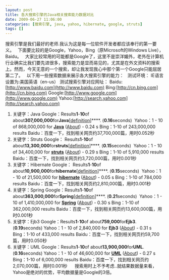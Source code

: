 ```yaml
---
layout: post
title: 各大搜索引擎的Java相关搜索能力数据对比
date: 2009-06-27 11:06:00
categories: [搜索引擎, java, yahoo, hibernate, google, struts]
tags: []
---
```

搜索引擎是我们最好的老师.我认为这是每一位软件开发者都应该奉行的第一要义。
 
下面要比较的是Google，Yahoo，Bing（原Microsoft的Windows Live），Baidu。
 
大家比较常用的可能都是Google了，这里不是崇洋媚外，老外在计算机行业确实比我们要先进很多，搜索能力是显而易见的，尤其是在外文资料的搜索上。然而，今天无意的一个搜索，却让我发现我心中那个第一个Google只能屈居第二了。
 
以下用一些搜索数据来展示各大搜索引擎的能力：
 
测试环境：
IE语言设置为:美国英语（en-us）
测试搜索引擎对应网址：
Baidu:[http://www.baidu.com](http://www.baidu.com)
Bing:[http://cn.bing.com](http://cn.bing.com)
Google:[http://www.google.com](http://www.google.com)
Yahoo:[http://search.yahoo.com](http://search.yahoo.com)
 
1. 关键字：Java
Google：Results**1**-**10**of about**307,000,000**for**Java**[[definition](http://www.google.com/url?q=http://www.answers.com/java&r=67&ei=YI5FSpreNsqGkAWygunyBQ&sa=X&oi=dict&ct=d&usg=AFQjCNGiiYwfzAXyJfE6Aw6cW37KLNWKQw "Look up definition of java")]****. (**0.16**seconds) 
Yahoo：1 - 10 of 868,000,000 for **[Java](http://rds.yahoo.com/_ylt=A0oGk954jkVK0yUBeFZXNyoA/SIG=12j037qgl/EXP=1246158840/**http%3a//education.yahoo.com/reference/dictionary/search%3fp=Java)** ([About](http://help.yahoo.com/l/us/yahoo/search/basics/basics-23.html)) - 0.24 s
Bing：1-10 of 243,000,000 results
Baidu：百度一下，找到相关网页约37,700,000篇，用时0.052秒
 
2. 关键字：Struts
Google： Results**1**-**10**of about**13,300,000**for**struts**[[definition](http://www.google.com/url?q=http://www.answers.com/struts&r=67&ei=xI5FSs-1CcuCkQXyq82WDw&sa=X&oi=dict&ct=d&usg=AFQjCNHElmbgrdcbLEHrqOIMmCnVH7DacQ "Look up definition of struts")]****. (**0.15**seconds) 
Yahoo：1 - 10 of 34,400,000 for **[struts](http://rds.yahoo.com/_ylt=A0oGkiTRjkVKE3ABACJXNyoA/SIG=12letu2ki/EXP=1246158929/**http%3a//education.yahoo.com/reference/dictionary/search%3fp=struts)** ([About](http://help.yahoo.com/l/us/yahoo/search/basics/basics-23.html)) - 0.29 s
Bing：1-10 of 5,910,000 results
Baidu：百度一下，找到相关网页约3,720,000篇，用时0.001秒
 
3. 关键字：Hibernate
Google： Results**1**-**10**of about**10,900,000**for**hibernate**[[definition](http://www.google.com/url?q=http://www.answers.com/hibernate&r=67&ei=AY9FSu_MNIqUkAWD-dGkDw&sa=X&oi=dict&ct=d&usg=AFQjCNG3CRn-fW_JTcF3o_i6J2IhN2qikw "Look up definition of hibernate")]****. (**0.15**seconds) 
Yahoo：1 - 10 of 21,500,000 for **[hibernate](http://rds.yahoo.com/_ylt=A0oGkwILj0VKBDkBhAtXNyoA/SIG=12ogrj8k5/EXP=1246158987/**http%3a//education.yahoo.com/reference/dictionary/search%3fp=hibernate)** ([About](http://help.yahoo.com/l/us/yahoo/search/basics/basics-23.html)) - 0.05 s 
Bing：1-10 of 784,000 results
Baidu：百度一下，找到相关网页约2,810,000篇，用时0.001秒 
 
4. 关键字：Spring
Google：Results**1**-**10**of about**363,000,000**for**Spring**[[definition](http://www.google.com/url?q=http://www.answers.com/spring&r=67&ei=Oo9FSv2FFZHm7AOw4u3fDA&sa=X&oi=dict&ct=d&usg=AFQjCNHj3aP3LndTNNobw_6XQhZImd8DQg "Look up definition of spring")]****. (**0.21**seconds) 
Yahoo：1 - 10 of 1,410,000,000 for **[Spring](http://rds.yahoo.com/_ylt=A0oGk0RFj0VKTPEAI75XNyoA/SIG=12loshist/EXP=1246159045/**http%3a//education.yahoo.com/reference/dictionary/search%3fp=Spring)** ([About](http://help.yahoo.com/l/us/yahoo/search/basics/basics-23.html)) - 0.30 s
Bing：1-10 of 362,000,000 results
Baidu：百度一下，找到相关网页约13,600,000篇，用时0.001秒 
 
5. 关键字：Ejb3
Google：Results**1**-**10**of about**759,000**for**Ejb3**. (**0.19**seconds)
Yahoo：1 - 10 of 2,840,000 for **Ejb3** ([About](http://help.yahoo.com/l/us/yahoo/search/basics/basics-23.html)) - 0.31 s 
Bing：1-10 of 433,000 results
Baidu：百度一下，找到相关网页约59,700篇，用时0.050秒
 
6. 关键字：UML
Google：Results**1**-**10**of about**13,900,000**for**UML**. (**0.16**seconds)
Yahoo：1 - 10 of 46,600,000 for **[UML](http://rds.yahoo.com/_ylt=A0oGklTNj0VKkgIAVm5XNyoA/SIG=12idvplns/EXP=1246159181/**http%3a//education.yahoo.com/reference/dictionary/search%3fp=UML)** ([About](http://help.yahoo.com/l/us/yahoo/search/basics/basics-23.html)) - 0.27 s 
Bing：1-10 of 6,000,000 results
Baidu：百度一下，找到相关网页约2,070,000篇，用时0.001秒 
 
 
搜索用时上不予考虑..就结果数据量来看，Yahoo是绝对的优势，平均数据量是Google的3倍。
